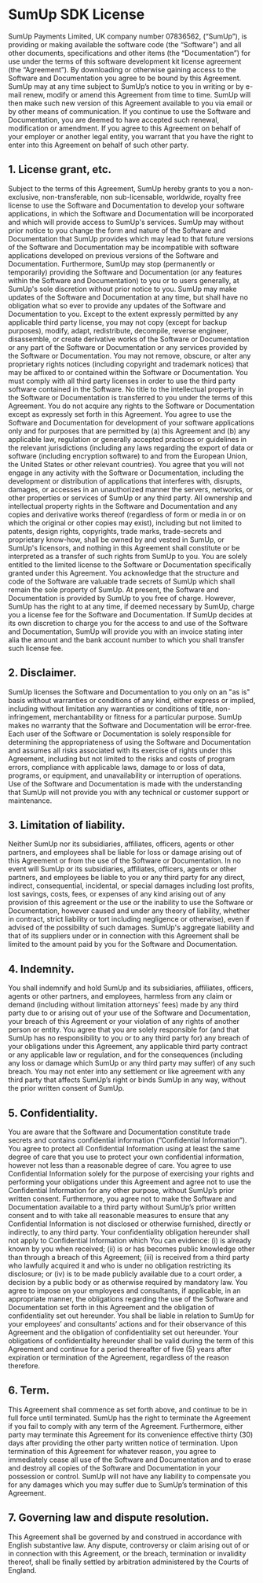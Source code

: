 # SumUp SDK License

SumUp Payments Limited, UK company number 07836562, (“SumUp”), is providing or making available the software code (the “Software”) and all other documents, specifications and other items (the “Documentation”) for use under the terms of this software development kit license agreement (the “Agreement”). By downloading or otherwise gaining access to the Software and Documentation you agree to be bound by this Agreement. SumUp may at any time subject to SumUp’s notice to you in writing or by e-mail renew, modify or amend this Agreement from time to time. SumUp will then make such new version of this Agreement available to you via email or by other means of communication. If you continue to use the Software and Documentation, you are deemed to have accepted such renewal, modification or amendment. If you agree to this Agreement on behalf of your employer or another legal entity, you warrant that you have the right to enter into this Agreement on behalf of such other party.

## 1. License grant, etc.
Subject to the terms of this Agreement, SumUp hereby grants to you a non-exclusive, non-transferable, non sub-licensable, worldwide, royalty free license to use the Software and Documentation to develop your software applications, in which the Software and Documentation will be incorporated and which will provide access to SumUp's services. SumUp may without prior notice to you change the form and nature of the Software and Documentation that SumUp provides which may lead to that future versions of the Software and Documentation may be incompatible with software applications developed on previous versions of the Software and Documentation. Furthermore, SumUp may stop (permanently or temporarily) providing the Software and Documentation (or any features within the Software and Documentation) to you or to users generally, at SumUp's sole discretion without prior notice to you. SumUp may make updates of the Software and Documentation at any time, but shall have no obligation what so ever to provide any updates of the Software and Documentation to you. Except to the extent expressly permitted by any applicable third party license, you may not copy (except for backup purposes), modify, adapt, redistribute, decompile, reverse engineer, disassemble, or create derivative works of the Software or Documentation or any part of the Software or Documentation or any services provided by the Software or Documentation. You may not remove, obscure, or alter any proprietary rights notices (including copyright and trademark notices) that may be affixed to or contained within the Software or Documentation. You must comply with all third party licenses in order to use the third party software contained in the Software. No title to the intellectual property in the Software or Documentation is transferred to you under the terms of this Agreement. You do not acquire any rights to the Software or Documentation except as expressly set forth in this Agreement. You agree to use the Software and Documentation for development of your software applications only and for purposes that are permitted by (a) this Agreement and (b) any applicable law, regulation or generally accepted practices or guidelines in the relevant jurisdictions (including any laws regarding the export of data or software (including encryption software) to and from the European Union, the United States or other relevant countries). You agree that you will not engage in any activity with the Software or Documentation, including the development or distribution of applications that interferes with, disrupts, damages, or accesses in an unauthorized manner the servers, networks, or other properties or services of SumUp or any third party. All ownership and intellectual property rights in the Software and Documentation and any copies and derivative works thereof (regardless of form or media in or on which the original or other copies may exist), including but not limited to patents, design rights, copyrights, trade marks, trade-secrets and proprietary know-how, shall be owned by and vested in SumUp, or SumUp's licensors, and nothing in this Agreement shall constitute or be interpreted as a transfer of such rights from SumUp to you. You are solely entitled to the limited license to the Software or Documentation specifically granted under this Agreement. You acknowledge that the structure and code of the Software are valuable trade secrets of SumUp which shall remain the sole property of SumUp. At present, the Software and Documentation is provided by SumUp to you free of charge. However, SumUp has the right to at any time, if deemed necessary by SumUp, charge you a license fee for the Software and Documentation. If SumUp decides at its own discretion to charge you for the access to and use of the Software and Documentation, SumUp will provide you with an invoice stating inter alia the amount and the bank account number to which you shall transfer such license fee.

## 2. Disclaimer.
SumUp licenses the Software and Documentation to you only on an "as is" basis without warranties or conditions of any kind, either express or implied, including without limitation any warranties or conditions of title, non-infringement, merchantability or fitness for a particular purpose. SumUp makes no warranty that the Software and Documentation will be error-free. Each user of the Software or Documentation is solely responsible for determining the appropriateness of using the Software and Documentation and assumes all risks associated with its exercise of rights under this Agreement, including but not limited to the risks and costs of program errors, compliance with applicable laws, damage to or loss of data, programs, or equipment, and unavailability or interruption of operations. Use of the Software and Documentation is made with the understanding that SumUp will not provide you with any technical or customer support or maintenance.

## 3. Limitation of liability.
Neither SumUp nor its subsidiaries, affiliates, officers, agents or other partners, and employees shall be liable for loss or damage arising out of this Agreement or from the use of the Software or Documentation. In no event will SumUp or its subsidiaries, affiliates, officers, agents or other partners, and employees be liable to you or any third party for any direct, indirect, consequential, incidental, or special damages including lost profits, lost savings, costs, fees, or expenses of any kind arising out of any provision of this agreement or the use or the inability to use the Software or Documentation, however caused and under any theory of liability, whether in contract, strict liability or tort including negligence or otherwise), even if advised of the possibility of such damages. SumUp's aggregate liability and that of its suppliers under or in connection with this Agreement shall be limited to the amount paid by you for the Software and Documentation.

## 4. Indemnity.
You shall indemnify and hold SumUp and its subsidiaries, affiliates, officers, agents or other partners, and employees, harmless from any claim or demand (including without limitation attorneys’ fees) made by any third party due to or arising out of your use of the Software and Documentation, your breach of this Agreement or your violation of any rights of another person or entity. You agree that you are solely responsible for (and that SumUp has no responsibility to you or to any third party for) any breach of your obligations under this Agreement, any applicable third party contract or any applicable law or regulation, and for the consequences (including any loss or damage which SumUp or any third party may suffer) of any such breach. You may not enter into any settlement or like agreement with any third party that affects SumUp’s right or binds SumUp in any way, without the prior written consent of SumUp.

## 5. Confidentiality.
You are aware that the Software and Documentation constitute trade secrets and contains confidential information (”Confidential Information”). You agree to protect all Confidential Information using at least the same degree of care that you use to protect your own confidential information, however not less than a reasonable degree of care. You agree to use Confidential Information solely for the purpose of exercising your rights and performing your obligations under this Agreement and agree not to use the Confidential Information for any other purpose, without SumUp’s prior written consent. Furthermore, you agree not to make the Software and Documentation available to a third party without SumUp’s prior written consent and to with take all reasonable measures to ensure that any Confidential Information is not disclosed or otherwise furnished, directly or indirectly, to any third party. Your confidentiality obligation hereunder shall not apply to Confidential Information which You can evidence: (i) is already known by you when received; (ii) is or has becomes public knowledge other than through a breach of this Agreement; (iii) is received from a third party who lawfully acquired it and who is under no obligation restricting its disclosure; or (iv) is to be made publicly available due to a court order, a decision by a public body or as otherwise required by mandatory law. You agree to impose on your employees and consultants, if applicable, in an appropriate manner, the obligations regarding the use of the Software and Documentation set forth in this Agreement and the obligation of confidentiality set out hereunder. You shall be liable in relation to SumUp for your employees’ and consultants’ actions and for their observance of this Agreement and the obligation of confidentiality set out hereunder. Your obligations of confidentiality hereunder shall be valid during the term of this Agreement and continue for a period thereafter of five (5) years after expiration or termination of the Agreement, regardless of the reason therefore.

## 6. Term.
This Agreement shall commence as set forth above, and continue to be in full force until terminated. SumUp has the right to terminate the Agreement if you fail to comply with any term of the Agreement. Furthermore, either party may terminate this Agreement for its convenience effective thirty (30) days after providing the other party written notice of termination. Upon termination of this Agreement for whatever reason, you agree to immediately cease all use of the Software and Documentation and to erase and destroy all copies of the Software and Documentation in your possession or control. SumUp will not have any liability to compensate you for any damages which you may suffer due to SumUp’s termination of this Agreement.

## 7. Governing law and dispute resolution.
This Agreement shall be governed by and construed in accordance with English substantive law. Any dispute, controversy or claim arising out of or in connection with this Agreement, or the breach, termination or invalidity thereof, shall be finally settled by arbitration administered by the Courts of England.
